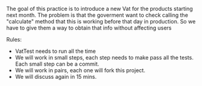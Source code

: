 The goal of this practice is to introduce a new Vat for the products starting next month.
The problem is that the goverment want to check calling the "calculate" method that this is working before that
day in production.
So we have to give them a way to obtain that info without affecting users

Rules:
- VatTest needs to run all the time
- We will work in small steps, each step needs to make pass all the tests. Each small step can be a commit.
- We will work in pairs, each one will fork this project.
- We will discuss again in 15 mins.
